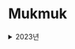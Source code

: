 # Mukmuk

<details>
<summary>2023년</summary>
<details>
<summary>4월</summary>
<details>
<summary>17일</summary>
<div markdown="1">
2023년 4월 17일 [알고리즘 - 수학] : https://velog.io/@rosesua318/23%EB%85%84-4%EC%9B%94-17%EC%9D%BC-%EC%95%8C%EA%B3%A0%EB%A6%AC%EC%A6%98
</div>
</details>

<details>
<summary>18일</summary>
<div markdown="1">
2023년 4월 18일 [알고리즘 - 수학] : https://velog.io/@rosesua318/23%EB%85%84-4%EC%9B%94-18%EC%9D%BC-%EC%95%8C%EA%B3%A0%EB%A6%AC%EC%A6%98-%EC%88%98%ED%95%99
</div>
</details>

<details>
<summary>19일</summary>
<div markdown="1">
2023년 4월 19일 [알고리즘 - 수학] : https://velog.io/@rosesua318/23%EB%85%84-4%EC%9B%94-19%EC%9D%BC-%EC%95%8C%EA%B3%A0%EB%A6%AC%EC%A6%98-%EC%88%98%ED%95%99
</div>
</details>

<details>
<summary>20일</summary>
<div markdown="1">
2023년 4월 20일 [알고리즘 - 수학] : https://velog.io/@rosesua318/23%EB%85%84-4%EC%9B%94-20%EC%9D%BC-%EC%95%8C%EA%B3%A0%EB%A6%AC%EC%A6%98-%EC%88%98%ED%95%99
</div>
</details>

<details>
<summary>21일</summary>
<div markdown="1">
2023년 4월 21일 [알고리즘 - 수학] : https://velog.io/@rosesua318/23%EB%85%84-4%EC%9B%94-21%EC%9D%BC-%EC%95%8C%EA%B3%A0%EB%A6%AC%EC%A6%98-%EC%88%98%ED%95%99
</div>
</details>

<details>
<summary>24일</summary>
<div markdown="1">
2023년 4월 24일 [알고리즘 - 자료구조] : https://velog.io/@rosesua318/23%EB%85%84-4%EC%9B%94-24%EC%9D%BC
</div>
</details>

<details>
<summary>25일</summary>
<div markdown="1">
2023년 4월 25일 [알고리즘 - 자료구조] : https://velog.io/@rosesua318/23%EB%85%84-4%EC%9B%94-24%EC%9D%BC-%EC%95%8C%EA%B3%A0%EB%A6%AC%EC%A6%98-%EC%9E%90%EB%A3%8C%EA%B5%AC%EC%A1%B0
</div>
</details>

<details>
<summary>26일</summary>
<div markdown="1">
2023년 4월 26일 [알고리즘 - 자료구조] : https://velog.io/@rosesua318/23%EB%85%84-4%EC%9B%94-25%EC%9D%BC-%EC%95%8C%EA%B3%A0%EB%A6%AC%EC%A6%98-%EC%9E%90%EB%A3%8C%EA%B5%AC%EC%A1%B0
</div>
</details>

<details>
<summary>27일</summary>
<div markdown="1">
2023년 4월 27일 [알고리즘 - 자료구조] : https://velog.io/@rosesua318/23%EB%85%84-4%EC%9B%94-27%EC%9D%BC-%EC%95%8C%EA%B3%A0%EB%A6%AC%EC%A6%98-%EC%9E%90%EB%A3%8C%EA%B5%AC%EC%A1%B0
</div>
</details>

<details>
<summary>28일</summary>
<div markdown="1">
2023년 4월 28일 [알고리즘 - 자료구조] : https://velog.io/@rosesua318/23%EB%85%84-4%EC%9B%94-28%EC%9D%BC-%EC%95%8C%EA%B3%A0%EB%A6%AC%EC%A6%98-%EC%9E%90%EB%A3%8C%EA%B5%AC%EC%A1%B0
</div>
</details>

<details>
<summary>29일</summary>
<div markdown="1">
2023년 4월 29일 [알고리즘 - 자료구조] : https://velog.io/@rosesua318/23%EB%85%84-4%EC%9B%94-29%EC%9D%BC-%EC%95%8C%EA%B3%A0%EB%A6%AC%EC%A6%98-%EC%9E%90%EB%A3%8C%EA%B5%AC%EC%A1%B0
</details>

<details>
<summary>30일</summary>
<div markdown="1">
2023년 4월 30일 [알고리즘 - 자료구조] : https://velog.io/@rosesua318/23%EB%85%84-4%EC%9B%94-30%EC%9D%BC-%EC%95%8C%EA%B3%A0%EB%A6%AC%EC%A6%98-%EC%9E%90%EB%A3%8C%EA%B5%AC%EC%A1%B0
</details>
</details>

<details>
<summary>5월</summary>
<details>
<summary>1일</summary>
<div markdown="1">
2023년 5월 1일 [알고리즘 - 자료구조] : https://velog.io/@rosesua318/23%EB%85%84-5%EC%9B%94-1%EC%9D%BC
</div>
</details>

<details>
<summary>2일</summary>
<div markdown="1">
2023년 5월 2일 [알고리즘 - 자료구조] : https://velog.io/@rosesua318/23%EB%85%84-5%EC%9B%94-2%EC%9D%BC-%EC%95%8C%EA%B3%A0%EB%A6%AC%EC%A6%98-%EC%9E%90%EB%A3%8C%EA%B5%AC%EC%A1%B0
</div>
</details>

<details>
<summary>3일</summary>
<div markdown="1">
2023년 5월 3일 [알고리즘 - 자료구조] : https://velog.io/@rosesua318/23%EB%85%84-5%EC%9B%94-3%EC%9D%BC-%EC%95%8C%EA%B3%A0%EB%A6%AC%EC%A6%98-%EC%9E%90%EB%A3%8C%EA%B5%AC%EC%A1%B0
</div>
</details>
  
<details>
<summary>4일</summary>
<div markdown="1">
2023년 5월 4일 [알고리즘 - 자료구조] : https://velog.io/@rosesua318/23%EB%85%84-5%EC%9B%94-4%EC%9D%BC-%EC%95%8C%EA%B3%A0%EB%A6%AC%EC%A6%98-%EC%9E%90%EB%A3%8C%EA%B5%AC%EC%A1%B0
</div>
</details>

<details>
<summary>5일</summary>
<div markdown="1">
2023년 5월 5일 [알고리즘 - 자료구조] : https://velog.io/@rosesua318/23%EB%85%84-5%EC%9B%94-5%EC%9D%BC-%EC%95%8C%EA%B3%A0%EB%A6%AC%EC%A6%98-%EC%9E%90%EB%A3%8C%EA%B5%AC%EC%A1%B0
</div>
</details>

<details>
<summary>8일</summary>
<div markdown="1">
2023년 5월 8일 [알고리즘 - DP] : https://velog.io/@rosesua318/23%EB%85%84-5%EC%9B%94-8%EC%9D%BC-%EC%95%8C%EA%B3%A0%EB%A6%AC%EC%A6%98-DP
</div>
</details>

<details>
<summary>9일</summary>
<div markdown="1">
2023년 5월 9일 [알고리즘 - DP] : https://velog.io/@rosesua318/23%EB%85%84-5%EC%9B%94-9%EC%9D%BC-%EC%95%8C%EA%B3%A0%EB%A6%AC%EC%A6%98-DP
</div>
</details>
  
<details>
<summary>10일</summary>
<div markdown="1">
2023년 5월 10일 [알고리즘 - DP] : https://velog.io/@rosesua318/23%EB%85%84-5%EC%9B%94-10%EC%9D%BC-%EC%95%8C%EA%B3%A0%EB%A6%AC%EC%A6%98-DP
</div>
</details>

<details>
<summary>11일</summary>
<div markdown="1">
2023년 5월 11일 [알고리즘 - DP] : https://velog.io/@rosesua318/23%EB%85%84-5%EC%9B%94-11%EC%9D%BC-%EC%95%8C%EA%B3%A0%EB%A6%AC%EC%A6%98-DP
</div>
</details>
  
<details>
<summary>12일</summary>
<div markdown="1">
2023년 5월 12일 [알고리즘 - DP] : https://velog.io/@rosesua318/23%EB%85%84-5%EC%9B%94-12%EC%9D%BC-%EC%95%8C%EA%B3%A0%EB%A6%AC%EC%A6%98-DP
</div>
</details>
  
<details>
<summary>15일</summary>
<div markdown="1">
2023년 5월 15일 [알고리즘 - DP] : https://velog.io/@rosesua318/23%EB%85%84-5%EC%9B%94-15%EC%9D%BC-%EC%95%8C%EA%B3%A0%EB%A6%AC%EC%A6%98-DP
</div>
</details>
  
<details>
<summary>16일</summary>
<div markdown="1">
2023년 5월 16일 [알고리즘 - DP] : https://velog.io/@rosesua318/23%EB%85%84-5%EC%9B%94-16%EC%9D%BC-%EC%95%8C%EA%B3%A0%EB%A6%AC%EC%A6%98-DP
</div>
</details>
  
<details>
<summary>17일</summary>
<div markdown="1">
2023년 5월 17일 [알고리즘 - DP] : https://velog.io/@rosesua318/23%EB%85%84-5%EC%9B%94-17%EC%9D%BC-%EC%95%8C%EA%B3%A0%EB%A6%AC%EC%A6%98-DP
</div>
</details>
  
<details>
<summary>18일</summary>
<div markdown="1">
2023년 5월 18일 [알고리즘 - DP] : https://velog.io/@rosesua318/23%EB%85%84-5%EC%9B%94-18%EC%9D%BC-%EC%95%8C%EA%B3%A0%EB%A6%AC%EC%A6%98-DP
</div>
</details>
  
<details>
<summary>19일</summary>
<div markdown="1">
2023년 5월 19일 [알고리즘 - DP] : https://velog.io/@rosesua318/23%EB%85%84-5%EC%9B%94-19%EC%9D%BC-%EC%95%8C%EA%B3%A0%EB%A6%AC%EC%A6%98-DP
</div>
</details>
  
<details>
<summary>22일</summary>
<div markdown="1">
2023년 5월 22일 [알고리즘 - 완탐] : https://velog.io/@rosesua318/23%EB%85%84-5%EC%9B%94-22%EC%9D%BC-%EC%95%8C%EA%B3%A0%EB%A6%AC%EC%A6%98-%EC%99%84%ED%83%90
</div>
</details>
  
<details>
<summary>23일</summary>
<div markdown="1">
2023년 5월 23일 [알고리즘 - 완탐] : https://velog.io/@rosesua318/23%EB%85%84-5%EC%9B%94-23%EC%9D%BC-%EC%95%8C%EA%B3%A0%EB%A6%AC%EC%A6%98-%EC%99%84%ED%83%90 
</div>
</details>
  
<details>
<summary>24일</summary>
<div markdown="1">
2023년 5월 24일 [알고리즘 - 완탐] : https://velog.io/@rosesua318/23%EB%85%84-5%EC%9B%94-24%EC%9D%BC-%EC%95%8C%EA%B3%A0%EB%A6%AC%EC%A6%98-%EC%99%84%ED%83%90 
</div>
</details>
  
<details>
<summary>26일</summary>
<div markdown="1">
2023년 5월 26일 [알고리즘 - 완탐] : https://velog.io/@rosesua318/23%EB%85%84-5%EC%9B%94-26%EC%9D%BC-%EC%95%8C%EA%B3%A0%EB%A6%AC%EC%A6%98-%EC%99%84%ED%83%90
</div>
</details>
  
<details>
<summary>27일</summary>
<div markdown="1">
2023년 5월 27일 (1) [알고리즘 - 완탐] : https://velog.io/@rosesua318/23%EB%85%84-5%EC%9B%94-27%EC%9D%BC-1-%EC%95%8C%EA%B3%A0%EB%A6%AC%EC%A6%98-%EC%99%84%ED%83%90
</div>
<div markdown="1">
2023년 5월 27일 (2) [알고리즘 - 완탐] : https://velog.io/@rosesua318/23%EB%85%84-5%EC%9B%94-27%EC%9D%BC-2-%EC%95%8C%EA%B3%A0%EB%A6%AC%EC%A6%98-%EC%99%84%ED%83%90
</div>
</details>
  
<details>
<summary>28일</summary>
<div markdown="1">
2023년 5월 28일 (1) [알고리즘 - 완탐] : https://velog.io/@rosesua318/23%EB%85%84-5%EC%9B%94-28%EC%9D%BC-1-%EC%95%8C%EA%B3%A0%EB%A6%AC%EC%A6%98-%EC%99%84%ED%83%90
</div>
<div markdown="1">
2023년 5월 28일 (2) [알고리즘 - 완탐] : https://velog.io/@rosesua318/23%EB%85%84-5%EC%9B%94-28%EC%9D%BC-2-%EC%95%8C%EA%B3%A0%EB%A6%AC%EC%A6%98-%EC%99%84%ED%83%90
</div>
</details>

</details>
  
<details>
<summary>6월</summary>
<details>
<summary>12일</summary>
<div markdown="1">
2023년 6월 12일 [알고리즘 - 그래프] : https://velog.io/@rosesua318/23%EB%85%84-6%EC%9B%94-12%EC%9D%BC-%EC%95%8C%EA%B3%A0%EB%A6%AC%EC%A6%98-%EA%B7%B8%EB%9E%98%ED%94%84
</div>
</details>

<details>
<summary>13일</summary>
<div markdown="1">
2023년 6월 13일 [알고리즘 - 그래프] : https://velog.io/@rosesua318/23%EB%85%84-6%EC%9B%94-13%EC%9D%BC-%EC%95%8C%EA%B3%A0%EB%A6%AC%EC%A6%98-%EA%B7%B8%EB%9E%98%ED%94%84
</div>
</details>
  
<details>
<summary>14일</summary>
<div markdown="1">
2023년 6월 14일 [알고리즘 - 그래프] : https://velog.io/@rosesua318/23%EB%85%84-6%EC%9B%94-14%EC%9D%BC-%EC%95%8C%EA%B3%A0%EB%A6%AC%EC%A6%98-%EA%B7%B8%EB%9E%98%ED%94%84
</div>
</details>
  
<details>
<summary>15일</summary>
<div markdown="1">
2023년 6월 15일 [알고리즘 - 그래프] : https://velog.io/@rosesua318/23%EB%85%84-6%EC%9B%94-15%EC%9D%BC-%EC%95%8C%EA%B3%A0%EB%A6%AC%EC%A6%98-%EA%B7%B8%EB%9E%98%ED%94%84
</div>
</details>
  
<details>
<summary>16일</summary>
<div markdown="1">
2023년 6월 16일 [알고리즘 - BFS] : https://velog.io/@rosesua318/23%EB%85%84-6%EC%9B%94-16%EC%9D%BC-%EC%95%8C%EA%B3%A0%EB%A6%AC%EC%A6%98-%EA%B7%B8%EB%9E%98%ED%94%84
</div>
</details>

<details>
<summary>17일</summary>
<div markdown="1">
2023년 6월 17일 [알고리즘 - BFS] : https://velog.io/@rosesua318/23%EB%85%84-6%EC%9B%94-17%EC%9D%BC-%EC%95%8C%EA%B3%A0%EB%A6%AC%EC%A6%98-BFS
</div>
</details>
  
<details>
<summary>19일</summary>
<div markdown="1">
2023년 6월 19일 [알고리즘 - 트리] : https://velog.io/@rosesua318/23%EB%85%84-6%EC%9B%94-19%EC%9D%BC-%EC%95%8C%EA%B3%A0%EB%A6%AC%EC%A6%98-%ED%8A%B8%EB%A6%AC
</div>
</details>

<details>
<summary>20일</summary>
<div markdown="1">
2023년 6월 20일 [알고리즘 - 트리] : https://velog.io/@rosesua318/23%EB%85%84-6%EC%9B%94-20%EC%9D%BC-%EC%95%8C%EA%B3%A0%EB%A6%AC%EC%A6%98-%ED%8A%B8%EB%A6%AC
</div>
</details>

<details>
<summary>27일</summary>
<div markdown="1">
문자열 나누기 [Java] : https://velog.io/@rosesua318/%EB%AC%B8%EC%9E%90%EC%97%B4-%EB%82%98%EB%88%84%EA%B8%B0-Java
</div>
</details>

<details>
<summary>28일</summary>
<div markdown="1">
2023년 6월 28일 [알고리즘 - BFS] : https://velog.io/@rosesua318/23%EB%85%84-6%EC%9B%94-28%EC%9D%BC-%EC%95%8C%EA%B3%A0%EB%A6%AC%EC%A6%98-BFS
</div>
</details>

<details>
<summary>29일</summary>
<div markdown="1">
2023년 6월 29일 [알고리즘 - BFS] : https://velog.io/@rosesua318/23%EB%85%84-6%EC%9B%94-29%EC%9D%BC-%EC%95%8C%EA%B3%A0%EB%A6%AC%EC%A6%98-BFS
</div>
</details>

<details>
<summary>30일</summary>
<div markdown="1">
2023년 6월 30일 [알고리즘 - BFS] : https://velog.io/@rosesua318/23%EB%85%84-6%EC%9B%94-30%EC%9D%BC-%EC%95%8C%EA%B3%A0%EB%A6%AC%EC%A6%98-BFS
</div>
</details>
  
</details>


<details>
<summary>7월</summary>
<details>
<summary>3일</summary>
<div markdown="1">
2023년 7월 3일 [알고리즘 - BFS] : https://velog.io/@rosesua318/23%EB%85%84-7%EC%9B%94-3%EC%9D%BC-%EC%95%8C%EA%B3%A0%EB%A6%AC%EC%A6%98-BFS
</div>
</details>

<details>
<summary>5일</summary>
<div markdown="1">
2023년 7월 5일 [알고리즘 - 시뮬레이션] : https://velog.io/@rosesua318/23%EB%85%84-7%EC%9B%94-5%EC%9D%BC-%EC%95%8C%EA%B3%A0%EB%A6%AC%EC%A6%98-%EC%8B%9C%EB%AE%AC%EB%A0%88%EC%9D%B4%EC%85%98
</div>
</details>

<details>
<summary>6일</summary>
<div markdown="1">
2023년 7월 6일 [알고리즘 - 그리디] : https://velog.io/@rosesua318/23%EB%85%84-7%EC%9B%94-6%EC%9D%BC-%EC%95%8C%EA%B3%A0%EB%A6%AC%EC%A6%98-%EA%B7%B8%EB%A6%AC%EB%94%94
</div>
</details>

<details>
<summary>7일</summary>
<div markdown="1">
2023년 7월 7일 [알고리즘 - 그리디] : https://velog.io/@rosesua318/23%EB%85%84-7%EC%9B%94-7%EC%9D%BC-%EC%95%8C%EA%B3%A0%EB%A6%AC%EC%A6%98-%EA%B7%B8%EB%A6%AC%EB%94%94
</div>
</details>

<details>
<summary>10일</summary>
<div markdown="1">
2023년 7월 10일 [알고리즘 - 그리디] : https://velog.io/@rosesua318/23%EB%85%84-7%EC%9B%94-10%EC%9D%BC-%EC%95%8C%EA%B3%A0%EB%A6%AC%EC%A6%98-%EA%B7%B8%EB%A6%AC%EB%94%94
</div>
</details>

<details>
<summary>11일</summary>
<div markdown="1">
2023년 7월 11일 [알고리즘 - 그리디] : https://velog.io/@rosesua318/23%EB%85%84-7%EC%9B%94-11%EC%9D%BC-%EC%95%8C%EA%B3%A0%EB%A6%AC%EC%A6%98-%EA%B7%B8%EB%A6%AC%EB%94%94
</div>
</details>

<details>
<summary>12일</summary>
<div markdown="1">
2023년 7월 12일 [알고리즘 - 그리디] : https://velog.io/@rosesua318/23%EB%85%84-7%EC%9B%94-12%EC%9D%BC-%EC%95%8C%EA%B3%A0%EB%A6%AC%EC%A6%98-%EA%B7%B8%EB%A6%AC%EB%94%94
</div>
</details>

<details>
<summary>13일</summary>
<div markdown="1">
2023년 7월 13일 [알고리즘 - 이분탐색] : https://velog.io/@rosesua318/23%EB%85%84-7%EC%9B%94-13%EC%9D%BC-%EC%95%8C%EA%B3%A0%EB%A6%AC%EC%A6%98-%EC%9D%B4%EB%B6%84%ED%83%90%EC%83%89
</div>
</details>

<details>
<summary>14일</summary>
<div markdown="1">
2023년 7월 14일 [알고리즘 - 이분탐색] : https://velog.io/@rosesua318/23%EB%85%84-7%EC%9B%94-14%EC%9D%BC-%EC%95%8C%EA%B3%A0%EB%A6%AC%EC%A6%98-%EC%9D%B4%EB%B6%84%ED%83%90%EC%83%89
</div>
</details>

<details>
<summary>15일</summary>
<div markdown="1">
2023년 7월 15일 [알고리즘 - 이분탐색] : https://velog.io/@rosesua318/23%EB%85%84-7%EC%9B%94-15%EC%9D%BC-%EC%95%8C%EA%B3%A0%EB%A6%AC%EC%A6%98-%EC%9D%B4%EB%B6%84%ED%83%90%EC%83%89
</div>
</details>

<details>
<summary>17일</summary>
<div markdown="1">
2023년 7월 17일 [알고리즘 - 분할 정복] : https://velog.io/@rosesua318/23%EB%85%84-7%EC%9B%94-17%EC%9D%BC-%EC%95%8C%EA%B3%A0%EB%A6%AC%EC%A6%98-%EB%B6%84%ED%95%A0-%EC%A0%95%EB%B3%B5
</div>
</details>

<details>
<summary>19일</summary>
<div markdown="1">
2023년 7월 19일 [알고리즘 - 분할 정복] : https://velog.io/@rosesua318/23%EB%85%84-7%EC%9B%94-19%EC%9D%BC-%EC%95%8C%EA%B3%A0%EB%A6%AC%EC%A6%98-%EB%B6%84%ED%95%A0-%EC%A0%95%EB%B3%B5
</div>
</details>

<details>
<summary>20일</summary>
<div markdown="1">
2023년 7월 20일 [알고리즘 - 해싱, 시간파싱] : https://velog.io/@rosesua318/23%EB%85%84-7%EC%9B%94-20%EC%9D%BC-%EC%95%8C%EA%B3%A0%EB%A6%AC%EC%A6%98-%ED%95%B4%EC%8B%B1-%EC%8B%9C%EA%B0%84%ED%8C%8C%EC%8B%B1
</div>
</details>

<details>
<summary>21일</summary>
<div markdown="1">
2023년 7월 21일 [알고리즘 - 정렬] : https://velog.io/@rosesua318/23%EB%85%84-7%EC%9B%94-21%EC%9D%BC-%EC%95%8C%EA%B3%A0%EB%A6%AC%EC%A6%98-%EC%A0%95%EB%A0%AC
</div>
</details>

<details>
<summary>22일</summary>
<div markdown="1">
2023년 7월 22일 [알고리즘 - 정렬] : https://velog.io/@rosesua318/23%EB%85%84-7%EC%9B%94-22%EC%9D%BC-%EC%95%8C%EA%B3%A0%EB%A6%AC%EC%A6%98-%EC%A0%95%EB%A0%AC
</div>
</details>

<details>
<summary>24일</summary>
<div markdown="1">
2023년 7월 24일 [알고리즘 - 브루트 포스 - 순열] : https://velog.io/@rosesua318/23%EB%85%84-7%EC%9B%94-24%EC%9D%BC-%EC%95%8C%EA%B3%A0%EB%A6%AC%EC%A6%98-%EB%B8%8C%EB%A3%A8%ED%8A%B8-%ED%8F%AC%EC%8A%A4-%EC%88%9C%EC%97%B4
</div>
</details>

<details>
<summary>25일</summary>
<div markdown="1">
2023년 7월 25일 [알고리즘 - 브루트 포스 : 재귀] : https://velog.io/@rosesua318/23%EB%85%84-7%EC%9B%94-25%EC%9D%BC-%EC%95%8C%EA%B3%A0%EB%A6%AC%EC%A6%98-%EB%B8%8C%EB%A3%A8%ED%8A%B8-%ED%8F%AC%EC%8A%A4-%EC%9E%AC%EA%B7%80
</div>
</details>

<details>
<summary>26일</summary>
<div markdown="1">
2023년 7월 26일 [알고리즘 - 브루트 포스 : 재귀] : https://velog.io/@rosesua318/23%EB%85%84-7%EC%9B%94-26%EC%9D%BC-%EC%95%8C%EA%B3%A0%EB%A6%AC%EC%A6%98-%EB%B8%8C%EB%A3%A8%ED%8A%B8-%ED%8F%AC%EC%8A%A4-%EC%9E%AC%EA%B7%80
</div>
</details>

<details>
<summary>27일</summary>
<div markdown="1">
2023년 7월 27일 [알고리즘 - 브루트 포스 : 재귀(백트래킹)] : https://velog.io/@rosesua318/23%EB%85%84-7%EC%9B%94-27%EC%9D%BC-%EC%95%8C%EA%B3%A0%EB%A6%AC%EC%A6%98-%EB%B8%8C%EB%A3%A8%ED%8A%B8-%ED%8F%AC%EC%8A%A4-%EC%9E%AC%EA%B7%80%EB%B0%B1%ED%8A%B8%EB%9E%98%ED%82%B9
</div>
</details>

<details>
<summary>28일</summary>
<div markdown="1">
2023년 7월 28일 [알고리즘 - 자료구조 활용] : https://velog.io/@rosesua318/23%EB%85%84-7%EC%9B%94-28%EC%9D%BC-%EC%95%8C%EA%B3%A0%EB%A6%AC%EC%A6%98-%EC%9E%90%EB%A3%8C%EA%B5%AC%EC%A1%B0-%ED%99%9C%EC%9A%A9
</div>
</details>

</details>

</details>

